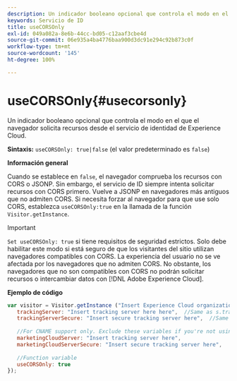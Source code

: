```yaml
---
description: Un indicador booleano opcional que controla el modo en el que el navegador solicita recursos desde el servicio de identidad de Experience Cloud.
keywords: Servicio de ID
title: useCORSOnly
exl-id: 049a082a-8e6b-44cc-bd05-c12aaf3cbe4d
source-git-commit: 06e935a4ba4776baa900d3dc91e294c92b873c0f
workflow-type: tm+mt
source-wordcount: '145'
ht-degree: 100%

---
```


# useCORSOnly{#usecorsonly}

Un indicador booleano opcional que controla el modo en el que el navegador solicita recursos desde el servicio de identidad de Experience Cloud.

**Sintaxis:** `useCORSOnly: true|false` (el valor predeterminado es `false`)

**Información general**

Cuando se establece en `false`, el navegador comprueba los recursos con CORS o JSONP. Sin embargo, el servicio de ID siempre intenta solicitar recursos con CORS primero. Vuelve a JSONP en navegadores más antiguos que no admiten CORS. Si necesita forzar al navegador para que use solo CORS, establezca `useCORSOnly:true` en la llamada de la función `Visitor.getInstance`.

>[!IMPORTANT]
>
>`Set useCORSOnly: true` si tiene requisitos de seguridad estrictos. Solo debe habilitar este modo si está seguro de que los visitantes del sitio utilizan navegadores compatibles con CORS. La experiencia del usuario no se ve afectada por los navegadores que no admiten CORS. No obstante, los navegadores que no son compatibles con CORS no podrán solicitar recursos o intercambiar datos con [!DNL Adobe Experience Cloud].

**Ejemplo de código**

```js
var visitor = Visitor.getInstance ("Insert Experience Cloud organization ID here",{ 
   trackingServer: "Insert tracking server here here",  //Same as s.trackingServer 
   trackingServerSecure: "Insert secure tracking server here",  //Same as s.trackingServerSecure 
 
   //For CNAME support only. Exclude these variables if you're not using CNAME 
   marketingCloudServer: "Insert tracking server here", 
   marketingCloudServerSecure: "Insert secure tracking server here", 
 
   //Function variable 
   useCORSOnly: true 
});
```
